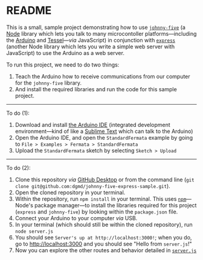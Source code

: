 # README

This is a small, sample project demonstrating how to use [`johnny-five`](http://johnny-five.io/) (a [Node](https://nodejs.org/en/) library which lets you talk to many microcontoller platforms—including the [Arduino](https://www.arduino.cc/) and [Tessel](https://tessel.io/)—_via_ JavaScript) in conjunction with [`express`](http://expressjs.com/) (another Node library which lets you write a simple web server with JavaScript) to use the Arduino as a web server.

To run this project, we need to do two things:

1. Teach the Arduino how to receive communications from our computer for the `johnny-five` library.
2. And install the required libraries and run the code for this sample project.

---

To do (1):

1. Download and install [the Arduino IDE](https://www.arduino.cc/en/Main/Software) (integrated development environment—kind of like a [Sublime Text](https://www.sublimetext.com/) which can talk to the Arduino)
2. Open the Arduino IDE, and open the `StandardFermata` example by going to `File > Examples > Fermata > StandardFermata`
3. Upload the `StandardFermata` sketch by selecting `Sketch > Upload`

---

To do (2):

1. Clone this repository _via_ [GitHub Desktop](`github-mac://openRepo/https://github.com/dgmd/johnny-five-express-sample`) or from the command line (`git clone git@github.com:dgmd/johnny-five-express-sample.git`).
2. Open the cloned repository in your terminal.
3. Within the repository, run `npm install` in your terminal.  This uses [`npm`](https://www.npmjs.com/)—Node's package manager—to install the libraries required for this project (`express` and `johnny-five`) by looking within the `package.json` file.
3. Connect your Arduino to your computer _via_ USB.
4. In your terminal (which should still be within the cloned repository), run `node server.js`
5. You should see `Server's up at http://localhost:3000!`; when you do, go to [http://localhost:3000](http://localhost:3000) and you should see "Hello from `server.js`!"
6. Now you can explore the other routes and behavior detailed in [`server.js`](https://github.com/dgmd/johnny-five-express-sample/blob/master/server.js)

